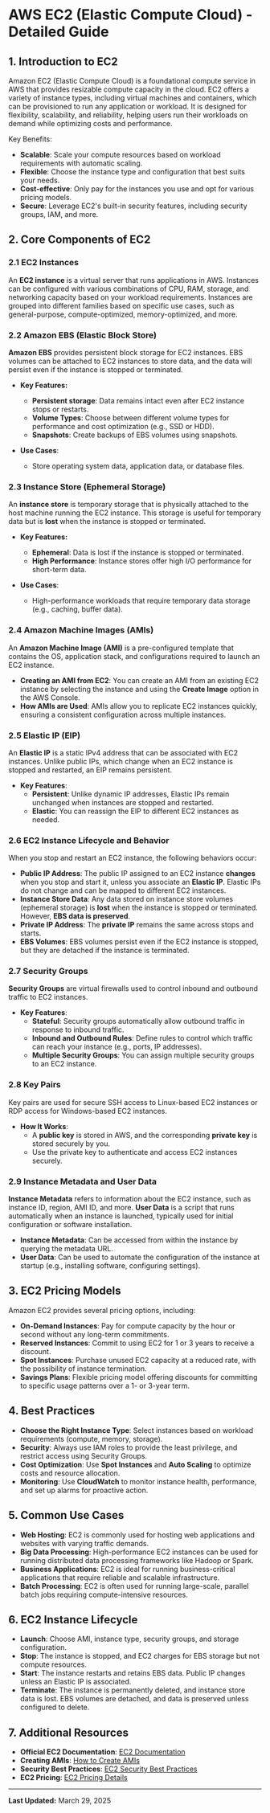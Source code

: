 
# AWS EC2 (Elastic Compute Cloud) - Detailed Guide

## 1. Introduction to EC2
Amazon EC2 (Elastic Compute Cloud) is a foundational compute service in AWS that provides resizable compute capacity in the cloud. EC2 offers a variety of instance types, including virtual machines and containers, which can be provisioned to run any application or workload. It is designed for flexibility, scalability, and reliability, helping users run their workloads on demand while optimizing costs and performance.

Key Benefits:
- **Scalable**: Scale your compute resources based on workload requirements with automatic scaling.
- **Flexible**: Choose the instance type and configuration that best suits your needs.
- **Cost-effective**: Only pay for the instances you use and opt for various pricing models.
- **Secure**: Leverage EC2's built-in security features, including security groups, IAM, and more.

## 2. Core Components of EC2

### 2.1 EC2 Instances
An **EC2 instance** is a virtual server that runs applications in AWS. Instances can be configured with various combinations of CPU, RAM, storage, and networking capacity based on your workload requirements. Instances are grouped into different families based on specific use cases, such as general-purpose, compute-optimized, memory-optimized, and more.

### 2.2 Amazon EBS (Elastic Block Store)
**Amazon EBS** provides persistent block storage for EC2 instances. EBS volumes can be attached to EC2 instances to store data, and the data will persist even if the instance is stopped or terminated.

- **Key Features:**
  - **Persistent storage**: Data remains intact even after EC2 instance stops or restarts.
  - **Volume Types**: Choose between different volume types for performance and cost optimization (e.g., SSD or HDD).
  - **Snapshots**: Create backups of EBS volumes using snapshots.

- **Use Cases**:
  - Store operating system data, application data, or database files.

### 2.3 Instance Store (Ephemeral Storage)
An **instance store** is temporary storage that is physically attached to the host machine running the EC2 instance. This storage is useful for temporary data but is **lost** when the instance is stopped or terminated.

- **Key Features:**
  - **Ephemeral**: Data is lost if the instance is stopped or terminated.
  - **High Performance**: Instance stores offer high I/O performance for short-term data.

- **Use Cases**:
  - High-performance workloads that require temporary data storage (e.g., caching, buffer data).

### 2.4 Amazon Machine Images (AMIs)
An **Amazon Machine Image (AMI)** is a pre-configured template that contains the OS, application stack, and configurations required to launch an EC2 instance.

- **Creating an AMI from EC2**: You can create an AMI from an existing EC2 instance by selecting the instance and using the **Create Image** option in the AWS Console.
- **How AMIs are Used**: AMIs allow you to replicate EC2 instances quickly, ensuring a consistent configuration across multiple instances.

### 2.5 Elastic IP (EIP)
An **Elastic IP** is a static IPv4 address that can be associated with EC2 instances. Unlike public IPs, which change when an EC2 instance is stopped and restarted, an EIP remains persistent.

- **Key Features**:
  - **Persistent**: Unlike dynamic IP addresses, Elastic IPs remain unchanged when instances are stopped and restarted.
  - **Elastic**: You can reassign the EIP to different EC2 instances as needed.

### 2.6 EC2 Instance Lifecycle and Behavior

When you stop and restart an EC2 instance, the following behaviors occur:

- **Public IP Address**: The public IP assigned to an EC2 instance **changes** when you stop and start it, unless you associate an **Elastic IP**. Elastic IPs do not change and can be mapped to different EC2 instances.
- **Instance Store Data**: Any data stored on instance store volumes (ephemeral storage) is **lost** when the instance is stopped or terminated. However, **EBS data is preserved**.
- **Private IP Address**: The **private IP** remains the same across stops and starts.
- **EBS Volumes**: EBS volumes persist even if the EC2 instance is stopped, but they are detached if the instance is terminated.

### 2.7 Security Groups
**Security Groups** are virtual firewalls used to control inbound and outbound traffic to EC2 instances.

- **Key Features**:
  - **Stateful**: Security groups automatically allow outbound traffic in response to inbound traffic.
  - **Inbound and Outbound Rules**: Define rules to control which traffic can reach your instance (e.g., ports, IP addresses).
  - **Multiple Security Groups**: You can assign multiple security groups to an EC2 instance.

### 2.8 Key Pairs
Key pairs are used for secure SSH access to Linux-based EC2 instances or RDP access for Windows-based EC2 instances.

- **How It Works**:
  - A **public key** is stored in AWS, and the corresponding **private key** is stored securely by you.
  - Use the private key to authenticate and access EC2 instances securely.

### 2.9 Instance Metadata and User Data
**Instance Metadata** refers to information about the EC2 instance, such as instance ID, region, AMI ID, and more. **User Data** is a script that runs automatically when an instance is launched, typically used for initial configuration or software installation.

- **Instance Metadata**: Can be accessed from within the instance by querying the metadata URL.
- **User Data**: Can be used to automate the configuration of the instance at startup (e.g., installing software, configuring settings).

## 3. EC2 Pricing Models

Amazon EC2 provides several pricing options, including:

- **On-Demand Instances**: Pay for compute capacity by the hour or second without any long-term commitments.
- **Reserved Instances**: Commit to using EC2 for 1 or 3 years to receive a discount.
- **Spot Instances**: Purchase unused EC2 capacity at a reduced rate, with the possibility of instance termination.
- **Savings Plans**: Flexible pricing model offering discounts for committing to specific usage patterns over a 1- or 3-year term.

## 4. Best Practices

- **Choose the Right Instance Type**: Select instances based on workload requirements (compute, memory, storage).
- **Security**: Always use IAM roles to provide the least privilege, and restrict access using Security Groups.
- **Cost Optimization**: Use **Spot Instances** and **Auto Scaling** to optimize costs and resource allocation.
- **Monitoring**: Use **CloudWatch** to monitor instance health, performance, and set up alarms for proactive action.

## 5. Common Use Cases

- **Web Hosting**: EC2 is commonly used for hosting web applications and websites with varying traffic demands.
- **Big Data Processing**: High-performance EC2 instances can be used for running distributed data processing frameworks like Hadoop or Spark.
- **Business Applications**: EC2 is ideal for running business-critical applications that require reliable and scalable infrastructure.
- **Batch Processing**: EC2 is often used for running large-scale, parallel batch jobs requiring compute-intensive resources.

## 6. EC2 Instance Lifecycle

- **Launch**: Choose AMI, instance type, security groups, and storage configuration.
- **Stop**: The instance is stopped, and EC2 charges for EBS storage but not compute resources.
- **Start**: The instance restarts and retains EBS data. Public IP changes unless an Elastic IP is associated.
- **Terminate**: The instance is permanently deleted, and instance store data is lost. EBS volumes are detached, and data is preserved unless configured to delete.

## 7. Additional Resources

- **Official EC2 Documentation**: [EC2 Documentation](https://aws.amazon.com/ec2/)
- **Creating AMIs**: [How to Create AMIs](https://docs.aws.amazon.com/AWSEC2/latest/UserGuide/EC2_GetStarted.html)
- **Security Best Practices**: [EC2 Security Best Practices](https://aws.amazon.com/blogs/security/tag/amazon-ec2/)
- **EC2 Pricing**: [EC2 Pricing Details](https://aws.amazon.com/ec2/pricing/)

---

**Last Updated:** March 29, 2025
